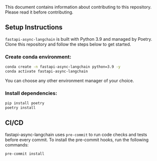 This document contains information about contributing to this repository. Please read it before contributing.

## Setup Instructions

`fastapi-async-langchain` is built with Python 3.9 and managed by Poetry.
Clone this repository and follow the steps below to get started.

### Create conda environment:

```bash
conda create -n fastapi-async-langchain python=3.9 -y
conda activate fastapi-async-langchain
```

You can choose any other environment manager of your choice.

### Install dependencies:

```bash
pip install poetry
poetry install
```

## CI/CD

fastapi-async-langchain uses `pre-commit` to run code checks and tests before every commit. To install the pre-commit hooks, run the following commands:

```bash
pre-commit install
```
